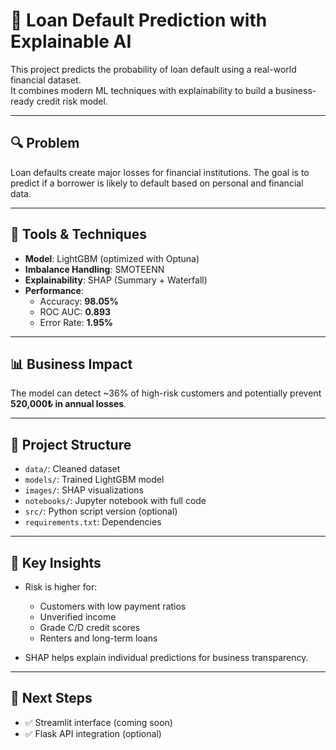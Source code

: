 # 🧠 Loan Default Prediction with Explainable AI

This project predicts the probability of loan default using a real-world financial dataset.  
It combines modern ML techniques with explainability to build a business-ready credit risk model.

---

## 🔍 Problem

Loan defaults create major losses for financial institutions. The goal is to predict if a borrower is likely to default based on personal and financial data.

---

## 💪 Tools & Techniques

- **Model**: LightGBM (optimized with Optuna)
- **Imbalance Handling**: SMOTEENN
- **Explainability**: SHAP (Summary + Waterfall)
- **Performance**:  
  - Accuracy: **98.05%**  
  - ROC AUC: **0.893**  
  - Error Rate: **1.95%**

---

## 📊 Business Impact

The model can detect ~36% of high-risk customers and potentially prevent **520,000₺ in annual losses**.

---

## 📁 Project Structure

- `data/`: Cleaned dataset  
- `models/`: Trained LightGBM model  
- `images/`: SHAP visualizations  
- `notebooks/`: Jupyter notebook with full code  
- `src/`: Python script version (optional)  
- `requirements.txt`: Dependencies

---

## 📌 Key Insights

- Risk is higher for:
  - Customers with low payment ratios
  - Unverified income
  - Grade C/D credit scores
  - Renters and long-term loans

- SHAP helps explain individual predictions for business transparency.

---

## 🚀 Next Steps

- ✅ Streamlit interface (coming soon)
- ✅ Flask API integration (optional)

